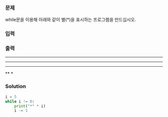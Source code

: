 ### 문제
while문을 이용해 아래와 같이 별(*)을 표시하는 프로그램을 만드십시오.

### 입력

### 출력
*****
****
***
**
*

### Solution
```python
i = 5
while i != 0:
    print("*" * i)
    i -= 1
```
